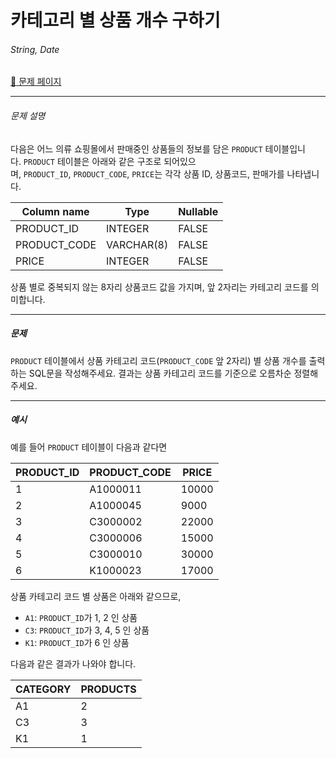 # 카테고리 별 상품 개수 구하기

###### String, Date

[:link: 문제 페이지](https://school.programmers.co.kr/learn/courses/30/lessons/131529)

---

###### 문제 설명

다음은 어느 의류 쇼핑몰에서 판매중인 상품들의 정보를 담은 `PRODUCT` 테이블입니다. `PRODUCT` 테이블은 아래와 같은 구조로 되어있으며, `PRODUCT_ID`, `PRODUCT_CODE`, `PRICE`는 각각 상품 ID, 상품코드, 판매가를 나타냅니다.

| Column name  | Type       | Nullable |
| ------------ | ---------- | -------- |
| PRODUCT_ID   | INTEGER    | FALSE    |
| PRODUCT_CODE | VARCHAR(8) | FALSE    |
| PRICE        | INTEGER    | FALSE    |

상품 별로 중복되지 않는 8자리 상품코드 값을 가지며, 앞 2자리는 카테고리 코드를 의미합니다.

---

##### 문제

`PRODUCT` 테이블에서 상품 카테고리 코드(`PRODUCT_CODE` 앞 2자리) 별 상품 개수를 출력하는 SQL문을 작성해주세요. 결과는 상품 카테고리 코드를 기준으로 오름차순 정렬해주세요.

---

##### 예시

예를 들어 `PRODUCT` 테이블이 다음과 같다면

| PRODUCT_ID | PRODUCT_CODE | PRICE |
| ---------- | ------------ | ----- |
| 1          | A1000011     | 10000 |
| 2          | A1000045     | 9000  |
| 3          | C3000002     | 22000 |
| 4          | C3000006     | 15000 |
| 5          | C3000010     | 30000 |
| 6          | K1000023     | 17000 |

상품 카테고리 코드 별 상품은 아래와 같으므로,

- `A1`: `PRODUCT_ID`가 1, 2 인 상품
- `C3`: `PRODUCT_ID`가 3, 4, 5 인 상품
- `K1`: `PRODUCT_ID`가 6 인 상품

다음과 같은 결과가 나와야 합니다.

| CATEGORY | PRODUCTS |
| -------- | -------- |
| A1       | 2        |
| C3       | 3        |
| K1       | 1        |
